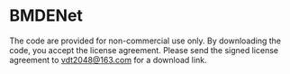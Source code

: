 # BMDENet

The code are provided for non-commercial use only. By downloading the code, you accept the license agreement. Please send the signed license agreement to vdt2048@163.com for a download link.
